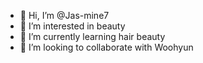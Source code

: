 - 👋 Hi, I’m @Jas-mine7
- 👀 I’m interested in beauty
- 🌱 I’m currently learning hair beauty
- 💞️ I’m looking to collaborate with Woohyun

<!---
Jas-mine7/Jas-mine7 is a ✨ special ✨ repository because its `README.md` (this file) appears on your GitHub profile.
You can click the Preview link to take a look at your changes.
--->
